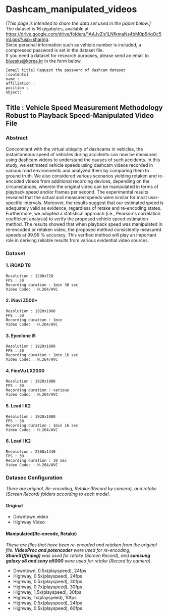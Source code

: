 # Dashcam_manipulated_videos
*[This page is intended to share the data set used in the paper below.]*   
The dataset is 16 gigabytes, available at https://drive.google.com/drive/folders/1AAJvZis1LNfkmaNs4bM0p54qOc5mLggs?usp=sharing.   
Since personal information such as vehicle number is included, a compressed password is set in the dataset file.   
If you need a dataset for research purposes, please send an email to bluesks@korea.kr in the form below.   
```
[email title] Request the password of dashcam dataset
[contents]
name :
affiliation :
position :
object:
```

## Title : Vehicle Speed Measurement Methodology Robust to Playback Speed-Manipulated Video File 
### Abstract

Concomitant with the virtual ubiquity of dashcams in vehicles, the instantaneous speed of vehicles during accidents can now be measured using dashcam videos to understand the causes of such accidents. In this study, we estimated vehicle speeds using dashcam videos recorded in various road environments and analyzed them by comparing them to ground truth. We also considered various scenarios yielding retaken and re-encoded videos from additional recording devices, depending on the circumstances, wherein the original video can be manipulated in terms of playback speed and/or frames per second. The experimental results revealed that the actual and measured speeds were similar for most user-specific intervals. Moreover, the results suggest that our estimated speed is adequately valid as evidence, regardless of retake and re-encoding states. Furthermore, we adopted a statistical approach (i.e., Pearson's correlation coefficient analysis) to verify the proposed vehicle speed estimation method. The results showed that when playback speed was manipulated in re-encoded or retaken video, the proposed method consistently measured speeds at 99.99 % accuracy. This verified method will play an important role in deriving reliable results from various evidential video sources.

### Dataset
#### 1. iROAD T8
```
Resolution : 1280x720
FPS : 30
Recording duration : 1min 30 sec
Video Codec : H.264/AVC
```
#### 2. iNavi Z500+
```
Resolution : 1920x1080
FPS : 30
Recording duration : 1min
Video Codec : H.264/AVC
```
#### 3. Eyeclone i5
```
Resolution : 1920x1080
FPS : 30
Recording duration : 1min 16 sec
Video Codec : H.264/AVC
```
#### 4. FineVu LX2000
```
Resolution : 1920x1080
FPS : 30
Recording duration : various
Video Codec : H.264/AVC
```
#### 5. Lead I K2
```
Resolution : 1920x1080
FPS : 30
Recording duration : 1min 16 sec
Video Codec : H.264/AVC
```
#### 6. Lead I K2
```
Resolution : 2560x1440
FPS : 30
Recording duration : 30 sec
Video Codec : H.264/AVC
```

### Datasec Configuration
_There are original, Re-encoding, Retake (Record by camera), and retake (Screen Record) folders according to each model._
#### Original
* Downtown video
* Highway Video
#### Manipulated(Re-encode, Retake)
_These are files that have been re-encoded and retaken from the original file._
_**VideoProc and potencoder** were used for re-encoding, **ShareX(ffmpeg)** was used for retake (Screen Record), and **samsung galaxy s8 and sony a5000** were used for retake (Record by camera)._
* Downtown, 0.5x(playspeed), 24fps
* Highway, 0.5x(playspeed), 24fps
* Highway, 0.5x(playspeed), 30fps
* Highway, 0.7x(playspeed), 30fps
* Highway, 1.5x(playspeed), 30fps
* Highway, 1x(playspeed), 10fps
* Highway, 0.5x(playspeed), 24fps
* Highway, 0.5x(playspeed), 60fps
